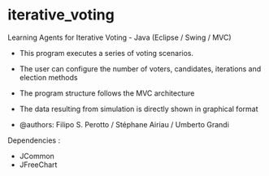 # iterative_voting
Learning Agents for Iterative Voting - Java (Eclipse / Swing / MVC)

* This program executes a series of voting scenarios.
* The user can configure the number of voters, candidates, iterations and election methods
* The program structure follows the MVC architecture  
* The data resulting from simulation is directly shown in graphical format

* @authors: Filipo S. Perotto / Stéphane Airiau / Umberto Grandi

Dependencies :
- JCommon
- JFreeChart

